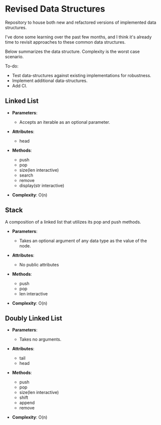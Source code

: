 # Revised Data Structures
Repository to house both new and refactored versions of implemented data structures.

I've done some learning over the past few months, and I think it's already time to revisit approaches
to these common data structures.

Below summarizes the data structure. Complexity is the worst case scenario.


To-do:
- Test data-structures against existing implementations for robustness.
- Implement additional data-structures.
- Add CI.


## Linked List

- __Parameters__:
    - Accepts an iterable as an optional parameter. 

- __Attributes__:
    - head

- __Methods__:
    - push
    - pop
    - size(len interactive)
    - search
    - remove
    - display(str interactive)

- __Complexity__: O(n)

## Stack

A composition of a linked list that utilizes its pop and push methods.

- __Parameters__:
    - Takes an optional argument of any data type as the value of the node.

- __Attributes__:
    - No public attributes

- __Methods__:
    - push
    - pop
    - len interactive

- __Complexity__: O(n)

## Doubly Linked List

- __Parameters__:
    - Takes no arguments.

- __Attributes__:
    - tail
    - head

- __Methods__:
    - push
    - pop
    - size(len interactive)
    - shift
    - append
    - remove

- __Complexity__: O(n)

